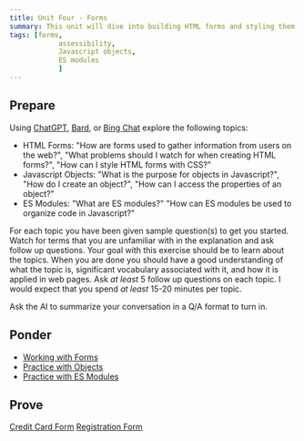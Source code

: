```yaml
---
title: Unit Four - Forms
summary: This unit will dive into building HTML forms and styling them with CSS. Javascript objects and ES modules will also be introduced
tags: [forms,
		 	assessibility,
			Javascript objects,
			ES modules
			]
---
```


## Prepare

Using [ChatGPT](https://chat.openai.com), [Bard](https://bard.google.com), or [Bing Chat](https://www.bing.com/search?q=Bing+AI&showconv=1&FORM=hpcodx) explore the following topics:

- HTML Forms: "How are forms used to gather information from users on the web?", "What problems should I watch for when creating HTML forms?", "How can I style HTML forms with CSS?"
- Javascript Objects: "What is the purpose for objects in Javascript?", "How do I create an object?", "How can I access the properties of an object?"
- ES Modules: "What are ES modules?" "How can ES modules be used to organize code in Javascript?"

For each topic you have been given sample question(s) to get you started. Watch for terms that you are unfamiliar with in the explanation and ask follow up questions. Your goal with this exercise should be to learn about the topics. When you are done you should have a good understanding of what the topic is, significant vocabulary associated with it, and how it is applied in web pages. Ask *at least* 5 follow up questions on each topic. I would expect that you spend *at least* 15-20 minutes per topic.

Ask the AI to summarize your conversation in a Q/A format to turn in.

## Ponder

- [Working with Forms](https://byui-cit.github.io/learning-modules/modules/js/forms/ponder1/)
- [Practice with Objects](https://byui-cit.github.io/learning-modules/modules/js/objects/ponder1/)
- [Practice with ES Modules](https://byui-cit.github.io/learning-modules/modules/js/organizing-modules/ponder1/)

## Prove

[Credit Card Form](../../prove/credit-card-form)
[Registration Form](../../prove/register-form-1)
